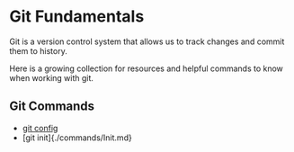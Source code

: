 # Git Fundamentals

Git is a version control system that allows us to track changes and commit them to history.

Here is a growing collection for resources and helpful commands to know when working with git.

## Git Commands
- [git config](./commands/Config.md)
- [git init]{./commands/Init.md}